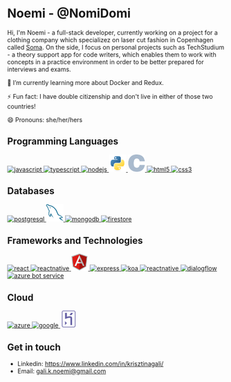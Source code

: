 # Noemi - @NomiDomi
Hi, I'm Noemi - a full-stack developer, currently working on a project for a clothing company which specializez on laser cut fashion in Copenhagen called [Soma](https://www.instagram.com/soma.copenhagen/?hl=ro). On the side, I focus on personal projects such as TechStudium - a theory support app for code writers, which enables them to work with concepts in a practice environment in order to be better prepared for interviews and exams.

🌱 I’m currently learning more about Docker and Redux. 

⚡ Fun fact: I have double citizenship and don't live in either of those two countries!

😄 Pronouns: she/her/hers

## Programming Languages
<a href="https://developer.mozilla.org/en-US/docs/Web/JavaScript" target="_blank"> <img src="https://devicons.github.io/devicon/devicon.git/icons/javascript/javascript-original.svg" alt="javascript" width="40" height="40"/> </a>  <a href="https://www.typescriptlang.org/" target="_blank"> <img src="https://devicons.github.io/devicon/devicon.git/icons/typescript/typescript-original.svg" alt="typescript" width="40" height="40"/> </a> <a href="https://nodejs.org" target="_blank"> <img src="https://www.logolynx.com/images/logolynx/c5/c509c38cb89bcf556b2051222663f398.png" alt="nodejs" width="40" height="40"/> </a> <a href="https://www.python.org/" target="_blank"> <img src="https://raw.githubusercontent.com/devicons/devicon/master/icons/python/python-original.svg" alt="python" width="40" height="40"/> </a> <a href="https://docs.microsoft.com/en-us/dotnet/csharp/" target="_blank"> <img src="https://raw.githubusercontent.com/devicons/devicon/master/icons/c/c-original.svg" alt="c#" width="40" height="40"/> </a> <a href="https://www.w3.org/html/" target="_blank"> <img src="https://devicons.github.io/devicon/devicon.git/icons/html5/html5-original-wordmark.svg" alt="html5" width="40" height="40"/> </a>  <a href="https://www.w3schools.com/css/" target="_blank"> <img src="https://devicons.github.io/devicon/devicon.git/icons/css3/css3-original-wordmark.svg" alt="css3" width="40" height="40"/> </a>

## Databases
<a href="https://www.postgresql.org" target="_blank"> <img src="https://devicons.github.io/devicon/devicon.git/icons/postgresql/postgresql-original-wordmark.svg" alt="postgresql" width="40" height="40"/> </a> <a href="https://www.mysql.com/" target="_blank"> <img src="https://raw.githubusercontent.com/devicons/devicon/master/icons/mysql/mysql-original.svg" alt="mysql" width="40" height="40"/> </a> <a href="https://www.mongodb.com/" target="_blank"> <img src="https://devicons.github.io/devicon/devicon.git/icons/mongodb/mongodb-original-wordmark.svg" alt="mongodb" width="40" height="40"/> </a>  <a href="https://firebase.google.com/docs/firestore" target="_blank"> <img src="https://img.icons8.com/color/452/cloud-firestore.png" alt="firestore" width="40" height="40"/> </a>  

## Frameworks and Technologies
<a href="https://reactjs.org/" target="_blank"> <img src="https://devicons.github.io/devicon/devicon.git/icons/react/react-original-wordmark.svg" alt="react" width="40" height="40"/> </a>  <a href="https://reactnative.dev/" target="_blank"> <img src="https://reactnative.dev/img/header_logo.svg" alt="reactnative" width="40" height="40"/> </a> <a href="https://angular.io/" target="_blank"> <img src="https://raw.githubusercontent.com/devicons/devicon/master/icons/angularjs/angularjs-original.svg" alt="angular" width="40" height="40"/> </a> <a href="https://expressjs.com" target="_blank"> <img src="https://devicons.github.io/devicon/devicon.git/icons/express/express-original-wordmark.svg" alt="express" width="40" height="40"/> </a>    <a href="https://koajs.com/" target="_blank"> <img src="https://seeklogo.com/images/K/koa-logo-D494764315-seeklogo.com.png" alt="koa" width="100" height="40"/> </a> <a href="https://graphql.org/" target="_blank"> <img src="https://raw.githubusercontent.com/prplx/svg-logos/master/svg/graphql.svg" alt="reactnative" width="40" height="40"/> </a>  <a href="https://cloud.google.com/dialogflow/docs/" target="_blank"> <img src="https://seeklogo.com/images/A/apiai-logo-77596EA86F-seeklogo.com.png" alt="dialogflow" width="40" height="40"/> </a> <a href="https://azure.microsoft.com/en-us/services/bot-service/?&ef_id=CjwKCAiAlNf-BRB_EiwA2osbxQDLesrtMLfHLBsb-R1xGXFT8EcbrndgPF0aBWCOMRwd-NtkxUXxcRoCH0sQAvD_BwE:G:s&OCID=AID2100034_SEM_CjwKCAiAlNf-BRB_EiwA2osbxQDLesrtMLfHLBsb-R1xGXFT8EcbrndgPF0aBWCOMRwd-NtkxUXxcRoCH0sQAvD_BwE:G:s" target="_blank"> <img src="https://azure.microsoft.com/svghandler/bot-service/?width=600&height=315" alt="azure bot service" width="80" height="40"/> </a> 
 
 ## Cloud
<a href="https://azure.microsoft.com/en-us/free/search/?&ef_id=CjwKCAiAlNf-BRB_EiwA2osbxdlDTVrqM4OdoL7P4ERFM6Yzq6bCHaT6z9AYOlbEbnks82QPaXPxkBoCP68QAvD_BwE:G:s&OCID=AID2100034_SEM_CjwKCAiAlNf-BRB_EiwA2osbxdlDTVrqM4OdoL7P4ERFM6Yzq6bCHaT6z9AYOlbEbnks82QPaXPxkBoCP68QAvD_BwE:G:s" target="_blank"> <img src="https://upload.wikimedia.org/wikipedia/commons/thumb/a/a8/Microsoft_Azure_Logo.svg/1280px-Microsoft_Azure_Logo.svg.png" alt="azure" width="130" height="40"/> </a>  <a href="https://cloud.google.com/gcp/?utm_source=google&utm_medium=cpc&utm_campaign=emea-ro-all-ro-dr-bkws-all-all-trial-e-gcp-1009139&utm_content=text-ad-none-any-DEV_c-CRE_170511839476-ADGP_Hybrid%20%7C%20AW%20SEM%20%7C%20BKWS%20~%20EXA_1%3A1_RO_RO_General_Cloud_google%20cloud%20platform-KWID_43700053288477761-aud-606988878214%3Akwd-26415313501-userloc_1005010&utm_term=KW_google%20cloud%20platform-NET_g-PLAC_&ds_rl=1242853&ds_rl=1245734&ds_rl=1242853&ds_rl=1245734&gclid=CjwKCAiAlNf-BRB_EiwA2osbxT1c_Hm86Exsaeoa2SKxVjDN9pTq62igY4Tqsb6S8vad4dMtW_U1ChoC_6MQAvD_BwE" target="_blank"> <img src="https://digitize01.com/image/image_lib/images/google-cloud-platform-logo.png" alt="google" width="250" height="40"/> </a> <a href="https://www.heroku.com/" target="_blank"> <img src="https://raw.githubusercontent.com/devicons/devicon/master/icons/heroku/heroku-original.svg" alt="heroku" width="40" height="40"/> </a>  

## Get in touch
* Linkedin: https://www.linkedin.com/in/krisztinagali/
* Email: gali.k.noemi@gmail.com
<!--
**NomiDomi/NomiDomi** is a ✨ _special_ ✨ repository because its `README.md` (this file) appears on your GitHub profile.

Here are some ideas to get you started:

- 🔭 I’m currently working on ...
- 🌱 I’m currently learning ...
- 👯 I’m looking to collaborate on ...
- 🤔 I’m looking for help with ...
- 💬 Ask me about ...
- 📫 How to reach me: ...
- 😄 Pronouns: ...
- ⚡ Fun fact: ...
-->
